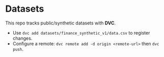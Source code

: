 # Datasets

This repo tracks public/synthetic datasets with **DVC**.
- Use `dvc add datasets/finance_synthetic_v1/data.csv` to register changes.
- Configure a remote: `dvc remote add -d origin <remote-url>` then `dvc push`.
